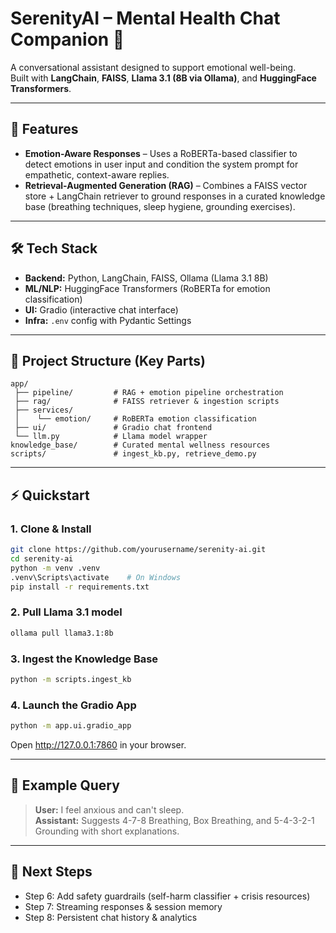 # SerenityAI – Mental Health Chat Companion 🧘

A conversational assistant designed to support emotional well-being.  
Built with **LangChain**, **FAISS**, **Llama 3.1 (8B via Ollama)**, and **HuggingFace Transformers**.

---

## 🚀 Features
- **Emotion-Aware Responses** – Uses a RoBERTa-based classifier to detect emotions in user input and condition the system prompt for empathetic, context-aware replies.
- **Retrieval-Augmented Generation (RAG)** – Combines a FAISS vector store + LangChain retriever to ground responses in a curated knowledge base (breathing techniques, sleep hygiene, grounding exercises).

---

## 🛠️ Tech Stack
- **Backend:** Python, LangChain, FAISS, Ollama (Llama 3.1 8B)
- **ML/NLP:** HuggingFace Transformers (RoBERTa for emotion classification)
- **UI:** Gradio (interactive chat interface)
- **Infra:** `.env` config with Pydantic Settings

---

## 📂 Project Structure (Key Parts)
```
app/
 ├── pipeline/         # RAG + emotion pipeline orchestration
 ├── rag/              # FAISS retriever & ingestion scripts
 ├── services/
 │    └── emotion/     # RoBERTa emotion classification
 ├── ui/               # Gradio chat frontend
 └── llm.py            # Llama model wrapper
knowledge_base/        # Curated mental wellness resources
scripts/               # ingest_kb.py, retrieve_demo.py
```

---

## ⚡ Quickstart

### 1. Clone & Install
```bash
git clone https://github.com/yourusername/serenity-ai.git
cd serenity-ai
python -m venv .venv
.venv\Scripts\activate    # On Windows
pip install -r requirements.txt
```

### 2. Pull Llama 3.1 model
```bash
ollama pull llama3.1:8b
```

### 3. Ingest the Knowledge Base
```bash
python -m scripts.ingest_kb
```

### 4. Launch the Gradio App
```bash
python -m app.ui.gradio_app
```

Open http://127.0.0.1:7860 in your browser.

---

## 🧠 Example Query
> **User:** I feel anxious and can't sleep.  
> **Assistant:** Suggests 4-7-8 Breathing, Box Breathing, and 5-4-3-2-1 Grounding with short explanations.

---

## 📌 Next Steps
- Step 6: Add safety guardrails (self-harm classifier + crisis resources)
- Step 7: Streaming responses & session memory
- Step 8: Persistent chat history & analytics
